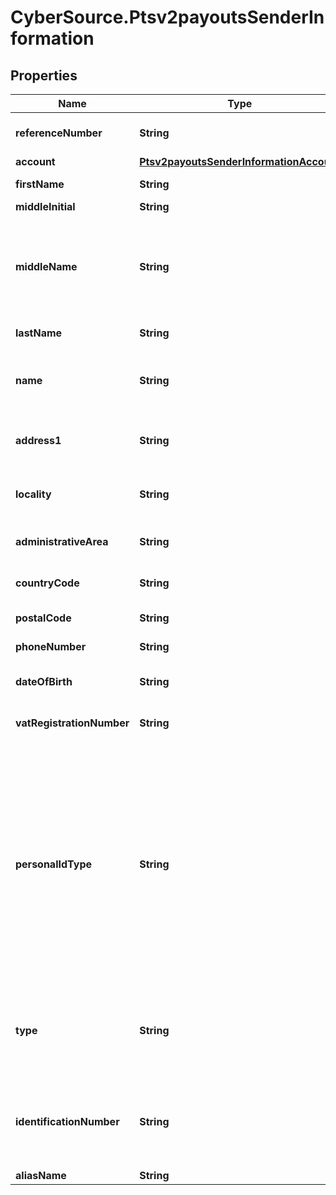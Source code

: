 # CyberSource.Ptsv2payoutsSenderInformation

## Properties
Name | Type | Description | Notes
------------ | ------------- | ------------- | -------------
**referenceNumber** | **String** | Reference number generated by you that uniquely identifies the sender. | [optional] 
**account** | [**Ptsv2payoutsSenderInformationAccount**](Ptsv2payoutsSenderInformationAccount.md) |  | [optional] 
**firstName** | **String** | First name of sender (Optional). * CTV (14) * Paymentech (30)  | [optional] 
**middleInitial** | **String** | Recipient middle initial (Optional).  | [optional] 
**middleName** | **String** | Sender's middle name. This field is a _passthrough_, which means that CyberSource does not verify the value or modify it in any way before sending it to the processor. If the field is not required for the transaction, CyberSource does not forward it to the processor.  | [optional] 
**lastName** | **String** | Recipient last name (Optional). * CTV (14) * Paymentech (30)  | [optional] 
**name** | **String** | Name of sender.  **Funds Disbursement**  This value is the name of the originator sending the funds disbursement. * CTV, Paymentech (30)  | [optional] 
**address1** | **String** | Street address of sender.  **Funds Disbursement**  This value is the address of the originator sending the funds disbursement.  | [optional] 
**locality** | **String** | City of sender.  **Funds Disbursement**  This value is the city of the originator sending the funds disbursement.  | [optional] 
**administrativeArea** | **String** | Sender's state. Use the [State, Province, and Territory Codes for the United States and Canada](https://developer.cybersource.com/library/documentation/sbc/quickref/states_and_provinces.pdf).  | [optional] 
**countryCode** | **String** | Country of sender. Use the [ISO Standard Country Codes](https://developer.cybersource.com/library/documentation/sbc/quickref/countries_alpha_list.pdf). * CTV (3)  | [optional] 
**postalCode** | **String** | Sender's postal code. Required only for FDCCompass. | [optional] 
**phoneNumber** | **String** | Sender's phone number. Required only for FDCCompass. | [optional] 
**dateOfBirth** | **String** | Sender's date of birth in YYYYMMDD format. Required only for FDCCompass. | [optional] 
**vatRegistrationNumber** | **String** | Customer's government-assigned tax identification number.  | [optional] 
**personalIdType** | **String** | #### Visa Platform Connect This tag will contain the type of sender identification. The valid values are: • BTHD (Date of birth) • CUID (Customer identification (unspecified)) • NTID (National identification) • PASN (Passport number) • DRLN (Driver license) • TXIN (Tax identification) • CPNY (Company registration number) • PRXY (Proxy identification) • SSNB (Social security number) • ARNB (Alien registration number) • LAWE (Law enforcement identification) • MILI (Military identification) • TRVL (Travel identification (non-passport)) • EMAL (Email) • PHON (Phone number)  | [optional] 
**type** | **String** | #### Visa Platform Connect This tag will denote whether the tax ID is a business or individual tax ID when personal ID Type contains the value of TXIN (Tax identification).  The valid values are: • B (Business) • I (Individual)  | [optional] 
**identificationNumber** | **String** | #### Visa Platform Connect This tag will contain an acquirer-populated value associated with the API : senderInformation.personalIdType which will identify the personal ID type of the sender.  | [optional] 
**aliasName** | **String** | Sender's alias name. | [optional] 


